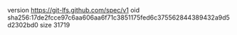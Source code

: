 version https://git-lfs.github.com/spec/v1
oid sha256:17de2fcce97c6aa606aa6f71c3851175fed6c375562844389432a9d5d2302bd0
size 31719
